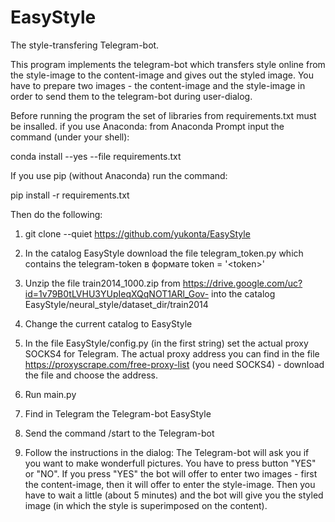 # EasyStyle
The style-transfering Telegram-bot.

This program implements the telegram-bot which transfers style online from the style-image to the content-image and gives out the styled image.
You have to prepare two images - the content-image and the style-image in order to send them to the telegram-bot during user-dialog.

Before running the program the set of libraries from requirements.txt must be insalled.
if you use Anaconda: from Anaconda Prompt input the command (under your shell):

conda install --yes --file requirements.txt

If you use pip (without Anaconda) run the command:

pip install -r requirements.txt

Then do the following:
1) git clone --quiet https://github.com/yukonta/EasyStyle  
2) In the catalog EasyStyle download the file telegram_token.py which contains the telegram-token в формате token = '\<token\>'
3) Unzip the file train2014_1000.zip from https://drive.google.com/uc?id=1v79B0tLVHU3YUpIeqXQqNOT1ARl_Gov- into the catalog EasyStyle/neural_style/dataset_dir/train2014
4) Change the current catalog to EasyStyle
5) In the file EasyStyle/config.py (in the first string) set the actual proxy SOCKS4 for Telegram. The actual proxy address you can find in the file  https://proxyscrape.com/free-proxy-list (you need SOCKS4) - download the file and choose the address.

6) Run main.py

7) Find in Telegram the Telegram-bot EasyStyle 
8) Send the command /start to the Telegram-bot
9) Follow the instructions in the dialog: The Telegram-bot will ask you if you want to make wonderfull pictures. You have to press button "YES" or "NO". If you press "YES" the bot will offer to enter two images - first the content-image, then it will offer to enter the style-image. Then you have to wait a little (about 5 minutes) and the bot will give you the styled image (in which the style is superimposed on the content).




